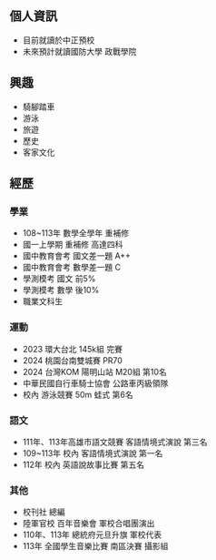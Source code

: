 ## 個人資訊
* 目前就讀於中正預校
* 未來預計就讀國防大學 政戰學院

## 興趣

* 騎腳踏車
* 游泳
* 旅遊 
* 歷史
* 客家文化

## 經歷

### 學業
* 108~113年 數學全學年 重補修
* 國一上學期 重補修 高達四科
* 國中教育會考 國文差一題 A++
* 國中教育會考 數學差一題 C
* 學測模考 國文 前5%
* 學測模考 數學 後10%
* 職業文科生

### 運動
* 2023 環大台北 145k組 完賽
* 2024 桃園台南雙城賽 PR70
* 2024 台灣KOM 陽明山站 M20組 第10名
* 中華民國自行車騎士協會 公路車丙級領隊
* 校內 游泳競賽 50m 蛙式 第6名

### 語文
* 111年、113年高雄市語文競賽 客語情境式演說 第三名
* 109~113年 校內 客語情境式演說 第一名
* 112年 校內 英語說故事比賽 第五名

### 其他
* 校刊社 總編
* 陸軍官校 百年音樂會 軍校合唱團演出
* 110年、113年 總統府元旦升旗 軍校代表
* 113年 全國學生音樂比賽 南區決賽 攝影組



